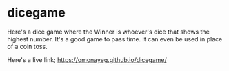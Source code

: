 # dicegame

Here's a dice game where the Winner is whoever's dice that shows the highest number.
It's a good game to pass time. It can even be used in place of a coin toss.

Here's a live link; https://omonayeg.github.io/dicegame/
